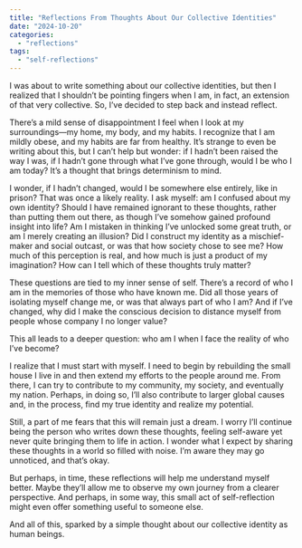 ```yaml
---
title: "Reflections From Thoughts About Our Collective Identities"
date: "2024-10-20"
categories: 
  - "reflections"
tags: 
  - "self-reflections"
---
```


I was about to write something about our collective identities, but then I realized that I shouldn’t be pointing fingers when I am, in fact, an extension of that very collective. So, I’ve decided to step back and instead reflect.

There’s a mild sense of disappointment I feel when I look at my surroundings—my home, my body, and my habits. I recognize that I am mildly obese, and my habits are far from healthy. It’s strange to even be writing about this, but I can’t help but wonder: if I hadn’t been raised the way I was, if I hadn’t gone through what I’ve gone through, would I be who I am today? It’s a thought that brings determinism to mind.

I wonder, if I hadn’t changed, would I be somewhere else entirely, like in prison? That was once a likely reality. I ask myself: am I confused about my own identity? Should I have remained ignorant to these thoughts, rather than putting them out there, as though I’ve somehow gained profound insight into life? Am I mistaken in thinking I’ve unlocked some great truth, or am I merely creating an illusion? Did I construct my identity as a mischief-maker and social outcast, or was that how society chose to see me? How much of this perception is real, and how much is just a product of my imagination? How can I tell which of these thoughts truly matter?

These questions are tied to my inner sense of self. There’s a record of who I am in the memories of those who have known me. Did all those years of isolating myself change me, or was that always part of who I am? And if I’ve changed, why did I make the conscious decision to distance myself from people whose company I no longer value?

This all leads to a deeper question: who am I when I face the reality of who I’ve become?

I realize that I must start with myself. I need to begin by rebuilding the small house I live in and then extend my efforts to the people around me. From there, I can try to contribute to my community, my society, and eventually my nation. Perhaps, in doing so, I’ll also contribute to larger global causes and, in the process, find my true identity and realize my potential.

Still, a part of me fears that this will remain just a dream. I worry I’ll continue being the person who writes down these thoughts, feeling self-aware yet never quite bringing them to life in action. I wonder what I expect by sharing these thoughts in a world so filled with noise. I’m aware they may go unnoticed, and that’s okay.

But perhaps, in time, these reflections will help me understand myself better. Maybe they’ll allow me to observe my own journey from a clearer perspective. And perhaps, in some way, this small act of self-reflection might even offer something useful to someone else.

And all of this, sparked by a simple thought about our collective identity as human beings.
